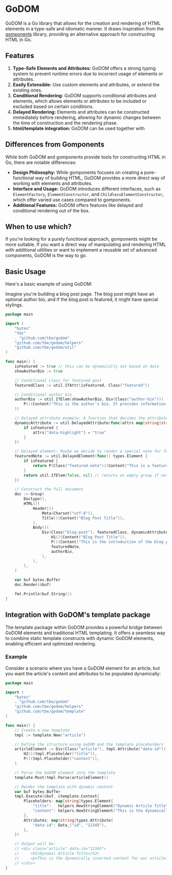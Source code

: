 # GoDOM

GoDOM is a Go library that allows for the creation and rendering of HTML elements in a type-safe and idiomatic manner.
It draws inspiration from the [gomponents](https://github.com/maragudk/gomponents) library,
providing an alternative approach for constructing HTML in Go.

## Features

1. **Type-Safe Elements and Attributes:** GoDOM offers a strong typing system to prevent runtime errors due to incorrect
   usage of elements or attributes.
2. **Easily Extensible:** Use custom elements and attributes, or extend the existing ones.
3. **Conditional Rendering:** GoDOM supports conditional attributes and elements, which allows elements or attributes to
   be included or excluded based on certain conditions.
4. **Delayed Rendering:** Elements and attributes can be constructed immediately before rendering, allowing for dynamic
   changes between the time of construction and the rendering phase.
5. **html/template integration:** GoDOM can be used together with

## Differences from Gomponents

While both GoDOM and gomponents provide tools for constructing HTML in Go, there are notable differences:

- **Design Philosophy:** While gomponents focuses on creating a pure-functional way of building HTML, GoDOM provides a
  more direct way of working with elements and attributes.
- **Interface and Usage:** GoDOM introduces different interfaces, such as `ElementFactory`, `ElementConstructor`,
  and `ChildlessElementConstructor`, which offer varied use cases compared to gomponents.
- **Additional Features:** GoDOM offers features like delayed and conditional rendering out of the box.

## When to use which?

If you're looking for a purely functional approach, gomponents might be more suitable.
If you want a direct way of manipulating and rendering HTML with additional utilities or want to implement a reusable
set of advanced components, GoDOM is the way to go.

## Basic Usage

Here's a basic example of using GoDOM:

Imagine you're building a blog post page. The blog post might have an optional author bio, and if the blog post is
featured, it might have special stylings.

```go
package main

import (
	"bytes"
	"fmt"
	. "github.com/tbe/godom"
	"github.com/tbe/godom/helpers"
	"github.com/tbe/godom/util"
)

func main() {
	isFeatured := true // this can be dynamically set based on data
	showAuthorBio := true

	// Conditional class for featured post
	featuredClass := util.IfAttr(isFeatured, Class("featured"))

	// Conditional author bio
	authorBio := util.IfElem(showAuthorBio, Div(Class("author-bio"))(
		P()(Content("This is the author's bio. It provides information about the author.")),
	))

	// Delayed attribute example: A function that decides the attribute based on some condition
	dynamicAttribute := util.DelayedAttribute(func(attrs map[string]string, _ *[]string, _ *[]types.Attribute) {
		if isFeatured {
			attrs["data-highlight"] = "true"
		}
	})

	// Delayed element: Maybe we decide to render a special note for featured articles
	featuredNote := util.DelayedElement(func() types.Element {
		if isFeatured {
			return P(Class("featured-note"))(Content("This is a featured article!"))
		}
		return util.IfElem(false, nil) // returns an empty group if not featured
	})

	// Construct the full document
	doc := Group(
		Doctype(),
		HTML()(
			Header()(
				Meta(Charset("utf-8")),
				Title()(Content("Blog Post Title")),
			),
			Body()(
				Div(Class("blog-post"), featuredClass, dynamicAttribute)(
					H1()(Content("Blog Post Title")),
					P()(Content("This is the introduction of the blog post.")),
					featuredNote,
					authorBio,
				),
			),
		),
	)

	var buf bytes.Buffer
	doc.Render(&buf)

	fmt.Println(buf.String())
}
```

## Integration with GoDOM's template package

The template package within GoDOM provides a powerful bridge between GoDOM elements and traditional HTML templating.
It offers a seamless way to combine static template constructs with dynamic GoDOM elements, enabling efficient and
optimized rendering.

### Example

Consider a scenario where you have a GoDOM element for an article, but you want the article's content and attributes to
be populated dynamically:

```go
package main

import (
	"bytes"
	. "github.com/tbe/godom"
	"github.com/tbe/godom/helpers"
	"github.com/tbe/godom/template"
)

func main() {
	// Create a new template
	tmpl := template.New("article")

	// Define the structure using GoDOM and the template placeholders
	articleElement := Div(Class("article"), tmpl.Attribute("data-id"))(
		H2()(tmpl.Placeholder("title")),
		P()(tmpl.Placeholder("content")),
	)

	// Parse the GoDOM element into the template
	template.Must(tmpl.Parse(articleElement))

	// Render the template with dynamic content
	var buf bytes.Buffer
	tmpl.Execute(&buf, &template.Context{
		Placeholders: map[string]types.Element{
			"title":   helpers.NewStringElement("Dynamic Article Title"),
			"content": helpers.NewStringElement("This is the dynamically inserted content for our article."),
		},
		Attributes: map[string]types.Attribute{
			"data-id": Data_("id", "12345"),
		},
	})

	// Output will be:
	// <div class="article" data-id="12345">
	//     <h2>Dynamic Article Title</h2>
	//     <p>This is the dynamically inserted content for our article.</p>
	// </div>
}
```